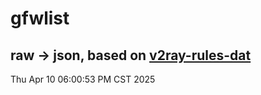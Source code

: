 # gfwlist
## raw -> json, based on [v2ray-rules-dat](https://github.com/Loyalsoldier/v2ray-rules-dat)
Thu Apr 10 06:00:53 PM CST 2025

